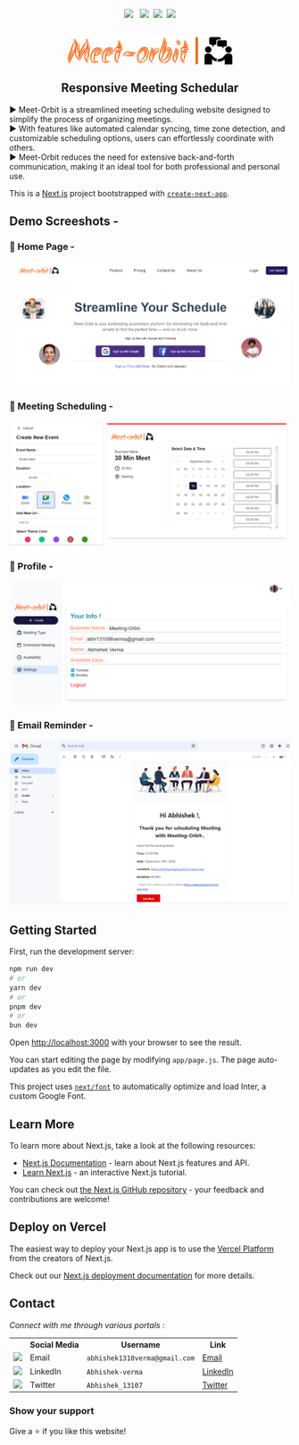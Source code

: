 <p align="center"> 
    <img src="https://img.shields.io/github/stars/Abhishek5165/MeetOrbit" />
    &nbsp;
    <img src="https://img.shields.io/github/forks/Abhishek5165/MeetOrbit"/>&nbsp;
    <img src="https://img.shields.io/github/repo-size/Abhishek5165/Killer_Net"/>&nbsp;
    <img src="https://img.shields.io/github/last-commit/Abhishek5165/MeetOrbit"/>
</p>

<br/>

  <div align='center'><img align="center" src="https://github.com/Abhishek5165/MeetOrbit/blob/master/public/logo-transparent.png" alt="Logo" height="50"></div>
  
  <h2 align="center">Responsive Meeting Schedular</h2>

  ▶️ Meet-Orbit is a streamlined meeting scheduling website designed to simplify the process of organizing meetings.<br/>
  ▶️ With features like automated calendar syncing, time zone detection, and customizable scheduling options, users can effortlessly coordinate with others.<br/>
  ▶️ Meet-Orbit reduces the need for extensive back-and-forth communication, making it an ideal tool for both professional and personal use.


This is a [Next.js](https://nextjs.org/) project bootstrapped with [`create-next-app`](https://github.com/vercel/next.js/tree/canary/packages/create-next-app).

## Demo Screeshots - 

### 🥇 Home Page -

![Responsive Meet-Orbit Desktop Demo](https://github.com/Abhishek5165/MeetOrbit/blob/master/demo/A.png)

### 🥈 Meeting Scheduling -

![Responsive Meet-orbit Desktop Demo](https://github.com/Abhishek5165/MeetOrbit/blob/master/demo/B.png)

### 🥉 Profile -

![Responsive Meet-orbit Desktop Demo](https://github.com/Abhishek5165/MeetOrbit/blob/master/demo/C.png)

### 🥉 Email Reminder -

![Responsive Meet-orbit Desktop Demo](https://github.com/Abhishek5165/MeetOrbit/blob/master/demo/D.png)


## Getting Started

First, run the development server:

```bash
npm run dev
# or
yarn dev
# or
pnpm dev
# or
bun dev
```

Open [http://localhost:3000](http://localhost:3000) with your browser to see the result.

You can start editing the page by modifying `app/page.js`. The page auto-updates as you edit the file.

This project uses [`next/font`](https://nextjs.org/docs/basic-features/font-optimization) to automatically optimize and load Inter, a custom Google Font.

## Learn More

To learn more about Next.js, take a look at the following resources:

- [Next.js Documentation](https://nextjs.org/docs) - learn about Next.js features and API.
- [Learn Next.js](https://nextjs.org/learn) - an interactive Next.js tutorial.

You can check out [the Next.js GitHub repository](https://github.com/vercel/next.js/) - your feedback and contributions are welcome!

## Deploy on Vercel

The easiest way to deploy your Next.js app is to use the [Vercel Platform](https://vercel.com/new?utm_medium=default-template&filter=next.js&utm_source=create-next-app&utm_campaign=create-next-app-readme) from the creators of Next.js.

Check out our [Next.js deployment documentation](https://nextjs.org/docs/deployment) for more details.

## Contact

_Connect with me through various portals :_

<table>
  <tr>
    <th></th>
    <th>Social Media</th>
    <th>Username</th>
    <th>Link</th>
  </tr>
  <tr>
    <td><img src="https://cdn4.iconfinder.com/data/icons/social-media-logos-6/512/112-gmail_email_mail-512.png" width="20" /></td>
    <td>Email</td>
    <td><code>abhishek1310verma@gmail.com</code></td>
    <td><a href="mailto:=abhishek1310verma@gmail.com" target="_blank">Email</a></td>
  </tr>
  <tr>
    <td><img src="https://upload.wikimedia.org/wikipedia/commons/thumb/c/ca/LinkedIn_logo_initials.png/480px-LinkedIn_logo_initials.png" width="20" /></td>
    <td>LinkedIn</td>
    <td><code>Abhishek-verma</code></td>
    <td><a href="https://www.linkedin.com/in/abhishek-verma-600899247/" target="_blank">LinkedIn</a></td>
  </tr>
  <tr>
    <td><img src="https://upload.wikimedia.org/wikipedia/commons/thumb/6/6f/Logo_of_Twitter.svg/512px-Logo_of_Twitter.svg.png" width="20" /></td>
    <td>Twitter</td>
    <td><code>Abhishek_13107</code></td>
    <td><a href="https://twitter.com/Abhishek_13107" target="_blank">Twitter</a></td>
  </tr>
</table>

### Show your support

Give a ⭐ if you like this website!
